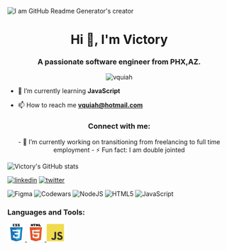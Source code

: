 
![I am GitHub Readme Generator's creator](https://media.istockphoto.com/vectors/five-women-of-different-ethnicities-and-cultures-stand-side-by-side-vector-id1296144988?k=20&m=1296144988&s=612x612&w=0&h=Ep6eeXOoP3PhN_QBXjbW8dbqPT73axKcdJW_Zl-rxC8=)


<h1 align="center">Hi 👋, I'm Victory</h1>
<h3 align="center">A passionate software engineer from PHX,AZ.</h3>










<p align="center"> <img src="https://komarev.com/ghpvc/?username=vquiah&label=Profile%20views&color=0e75b6&style=flat" alt="vquiah" /> </p>

- 🌱 I’m currently learning **JavaScript**

- 📫 How to reach me **vquiah@hotmail.com**

<h3 align="center">Connect with me:</h3>
<p align="center">
  - 🔭 I’m currently working on transitioning from freelancing to full time employment 
- ⚡ Fun fact: I am double jointed 
</p>


![Victory's GitHub stats](https://github-readme-stats.vercel.app/api?username=vquiah&show_icons=true&theme=moltack)



[<img src='https://cdn.jsdelivr.net/npm/simple-icons@3.0.1/icons/linkedin.svg' alt='linkedin' height='40'>](https://www.linkedin.com/in/vquiah/)  [<img src='https://cdn.jsdelivr.net/npm/simple-icons@3.0.1/icons/twitter.svg' alt='twitter' height='40'>](https://twitter.com/@victoryquiah) 


![Figma](https://img.shields.io/badge/figma-%23F24E1E.svg?style=for-the-badge&logo=figma&logoColor=white)
![Codewars](https://img.shields.io/badge/Codewars-B1361E?style=for-the-badge&logo=codewars&logoColor=grey)
![NodeJS](https://img.shields.io/badge/node.js-6DA55F?style=for-the-badge&logo=node.js&logoColor=white)
![HTML5](https://img.shields.io/badge/html5-%23E34F26.svg?style=for-the-badge&logo=html5&logoColor=white)
![JavaScript](https://img.shields.io/badge/javascript-%23323330.svg?style=for-the-badge&logo=javascript&logoColor=%23F7DF1E)











<h3 align="left">Languages and Tools:</h3>
<p align="left"> <a href="https://www.w3schools.com/css/" target="_blank" rel="noreferrer"> <img src="https://raw.githubusercontent.com/devicons/devicon/master/icons/css3/css3-original-wordmark.svg" alt="css3" width="40" height="40"/> </a> <a href="https://www.w3.org/html/" target="_blank" rel="noreferrer"> <img src="https://raw.githubusercontent.com/devicons/devicon/master/icons/html5/html5-original-wordmark.svg" alt="html5" width="40" height="40"/> </a> <a href="https://developer.mozilla.org/en-US/docs/Web/JavaScript" target="_blank" rel="noreferrer"> <img src="https://raw.githubusercontent.com/devicons/devicon/master/icons/javascript/javascript-original.svg" alt="javascript" width="40" height="40"/> </a> </p>

